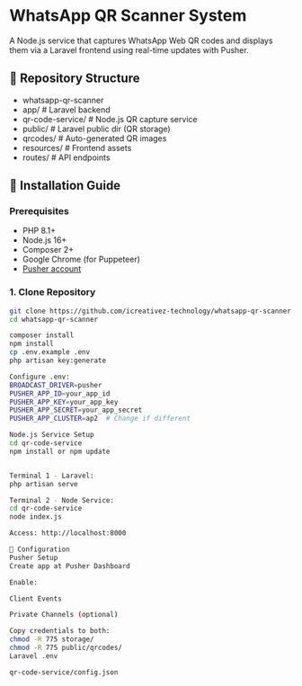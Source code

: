 # WhatsApp QR Scanner System

A Node.js service that captures WhatsApp Web QR codes and displays them via a Laravel frontend using real-time updates with Pusher.

## 📂 Repository Structure

- whatsapp-qr-scanner
- app/ # Laravel backend
- qr-code-service/ # Node.js QR capture service
- public/ # Laravel public dir (QR storage)
- qrcodes/ # Auto-generated QR images
- resources/ # Frontend assets
- routes/ # API endpoints


## 🚀 Installation Guide

### Prerequisites
- PHP 8.1+
- Node.js 16+
- Composer 2+
- Google Chrome (for Puppeteer)
- [Pusher account](https://dashboard.pusher.com)

### 1. Clone Repository
```bash
git clone https://github.com/icreativez-technology/whatsapp-qr-scanner.git
cd whatsapp-qr-scanner

composer install
npm install
cp .env.example .env
php artisan key:generate

Configure .env:
BROADCAST_DRIVER=pusher
PUSHER_APP_ID=your_app_id
PUSHER_APP_KEY=your_app_key
PUSHER_APP_SECRET=your_app_secret
PUSHER_APP_CLUSTER=ap2  # Change if different

Node.js Service Setup
cd qr-code-service
npm install or npm update


Terminal 1 - Laravel:
php artisan serve

Terminal 2 - Node Service:
cd qr-code-service
node index.js

Access: http://localhost:8000

🔧 Configuration
Pusher Setup
Create app at Pusher Dashboard

Enable:

Client Events

Private Channels (optional)

Copy credentials to both:
chmod -R 775 storage/
chmod -R 775 public/qrcodes/
Laravel .env

qr-code-service/config.json

